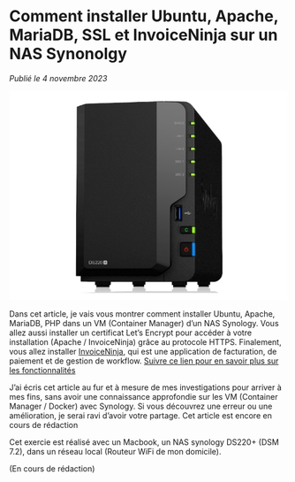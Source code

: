 # Comment installer Ubuntu, Apache, MariaDB, SSL et InvoiceNinja sur un NAS Synonolgy

*Publié le 4 novembre 2023*

![DS220](Assets/images/ds220.jpg "DS220")

Dans cet article, je vais vous montrer comment installer Ubuntu, Apache, MariaDB, PHP dans un VM (Container Manager) d’un NAS Synology. Vous allez aussi installer un certificat Let’s Encrypt pour accéder à votre installation (Apache / InvoiceNinja) grâce au protocole  HTTPS. Finalement, vous allez installer [InvoiceNinja](https://invoiceninja.com/), qui est une application de facturation, de paiement et de gestion de workflow. [Suivre ce lien pour en savoir plus sur les fonctionnalités](https://invoiceninja.com/features/)

J’ai écris cet article au fur et à mesure de mes investigations pour arriver à mes fins, sans avoir une connaissance approfondie sur les VM (Container Manager / Docker) avec Synology. Si vous découvrez une erreur ou une amélioration, je serai ravi d’avoir votre partage. Cet article est encore en cours de rédaction

Cet exercie est réalisé avec un Macbook, un NAS synology DS220+ (DSM 7.2), dans un réseau local (Routeur WiFi de mon domicile).

(En cours de rédaction)